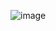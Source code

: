 ![image](https://github.com/joshuaiharris/active-directory/assets/155191517/cc340a58-1af7-4f9c-84a2-8dc6a257ebf8)

